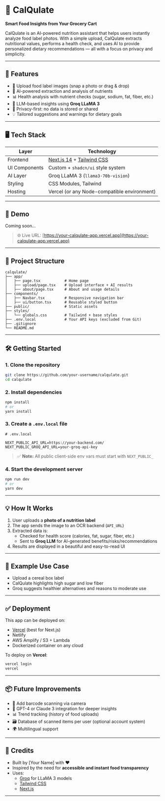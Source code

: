 # 🥦 CalQulate

**Smart Food Insights from Your Grocery Cart**

CalQulate is an AI-powered nutrition assistant that helps users instantly analyze food label photos. With a simple upload, CalQulate extracts nutritional values, performs a health check, and uses AI to provide personalized dietary recommendations — all with a focus on privacy and simplicity.

---

## 🚀 Features

- 📸 Upload food label images (snap a photo or drag & drop)
- 🧠 AI-powered extraction and analysis of nutrients
- 📊 Health analysis with nutrient checks (sugar, sodium, fat, fiber, etc.)
- 🤖 LLM-based insights using **Groq LLaMA 3**
- 🔐 Privacy-first: no data is stored or shared
- 💡 Tailored suggestions and warnings for dietary goals

---

## 🖥️ Tech Stack

| Layer        | Technology                     |
|--------------|--------------------------------|
| Frontend     | [Next.js 14](https://nextjs.org/) + [Tailwind CSS](https://tailwindcss.com/) |
| UI Components| Custom + `shadcn/ui` style system |
| AI Layer     | Groq LLaMA 3 (`llama3-70b-vision`) |
| Styling      | CSS Modules, Tailwind |
| Hosting      | Vercel (or any Node-compatible environment) |

---

## 📸 Demo

Coming soon...

> 🌐 Live URL: [https://your-calqulate-app.vercel.app](https://your-calqulate-app.vercel.app)

---

## 📂 Project Structure

```
calqulate/
├── app/
│   ├── page.tsx           # Home page
│   ├── upload/page.tsx    # Upload interface + AI results
│   ├── about/page.tsx     # About and usage details
├── components/
│   ├── Navbar.tsx         # Responsive navigation bar
│   ├── ui/button.tsx      # Reusable styled button
├── public/                # Static assets
├── styles/
│   └── globals.css        # Tailwind + base styles
├── .env.local             # Your API keys (excluded from Git)
├── .gitignore
└── README.md
```

---

## 🛠️ Getting Started

### 1. Clone the repository

```bash
git clone https://github.com/your-username/calqulate.git
cd calqulate
```

### 2. Install dependencies

```bash
npm install
# or
yarn install
```

### 3. Create a `.env.local` file

```
# .env.local

NEXT_PUBLIC_API_URL=https://your-backend.com/
NEXT_PUBLIC_GROQ_API_URL=your-groq-api-key
```

> ✅ **Note:** All public client-side env vars must start with `NEXT_PUBLIC_`

### 4. Start the development server

```bash
npm run dev
# or
yarn dev
```

---

## 💡 How It Works

1. User uploads a **photo of a nutrition label**
2. The app sends the image to an OCR backend (`API_URL`)
3. Extracted data is:
   - Checked for health score (calories, fat, sugar, fiber, etc.)
   - Sent to **Groq LLM** for AI-generated benefits/risks/recommendations
4. Results are displayed in a beautiful and easy-to-read UI

---

## 🧪 Example Use Case

- Upload a cereal box label
- CalQulate highlights high sugar and low fiber
- Groq suggests healthier alternatives and reasons to moderate use

---

## ✅ Deployment

This app can be deployed on:

- [Vercel](https://vercel.com/) (best for Next.js)
- Netlify
- AWS Amplify / S3 + Lambda
- Dockerized container on any cloud

To deploy on **Vercel**:

```bash
vercel login
vercel
```

---

## 📦 Future Improvements

- 🍎 Add barcode scanning via camera
- 🧠 GPT-4 or Claude 3 integration for deeper insights
- 📊 Trend tracking (history of food uploads)
- 🗃️ Database of scanned items per user (optional account system)
- 🌍 Multilingual support

---

## 🙌 Credits

- Built by [Your Name] with ❤️
- Inspired by the need for **accessible and instant food transparency**
- Uses:
  - [Groq](https://groq.com/) for LLaMA 3 models
  - [Tailwind CSS](https://tailwindcss.com/)
  - [Next.js](https://nextjs.org/)

---
